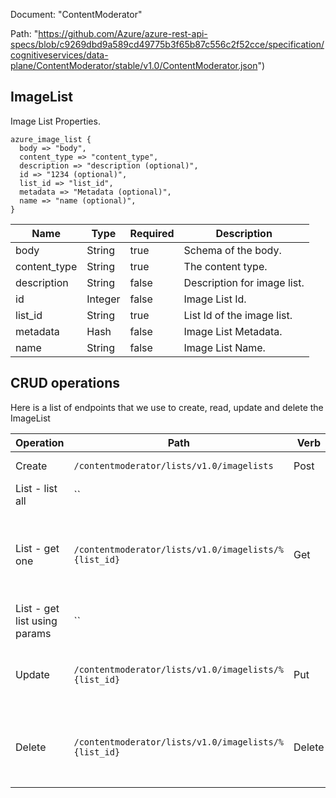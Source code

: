 Document: "ContentModerator"


Path: "https://github.com/Azure/azure-rest-api-specs/blob/c9269dbd9a589cd49775b3f65b87c556c2f52cce/specification/cognitiveservices/data-plane/ContentModerator/stable/v1.0/ContentModerator.json")

## ImageList

Image List Properties.

```puppet
azure_image_list {
  body => "body",
  content_type => "content_type",
  description => "description (optional)",
  id => "1234 (optional)",
  list_id => "list_id",
  metadata => "Metadata (optional)",
  name => "name (optional)",
}
```

| Name        | Type           | Required       | Description       |
| ------------- | ------------- | ------------- | ------------- |
|body | String | true | Schema of the body. |
|content_type | String | true | The content type. |
|description | String | false | Description for image list. |
|id | Integer | false | Image List Id. |
|list_id | String | true | List Id of the image list. |
|metadata | Hash | false | Image List Metadata. |
|name | String | false | Image List Name. |



## CRUD operations

Here is a list of endpoints that we use to create, read, update and delete the ImageList

| Operation | Path | Verb | Description | OperationID |
| ------------- | ------------- | ------------- | ------------- | ------------- |
|Create|`/contentmoderator/lists/v1.0/imagelists`|Post|Creates an image list.|ListManagementImageLists_Create|
|List - list all|``||||
|List - get one|`/contentmoderator/lists/v1.0/imagelists/%{list_id}`|Get|Returns the details of the image list with list Id equal to list Id passed.|ListManagementImageLists_GetDetails|
|List - get list using params|``||||
|Update|`/contentmoderator/lists/v1.0/imagelists/%{list_id}`|Put|Updates an image list with list Id equal to list Id passed.|ListManagementImageLists_Update|
|Delete|`/contentmoderator/lists/v1.0/imagelists/%{list_id}`|Delete|Deletes image list with the list Id equal to list Id passed.|ListManagementImageLists_Delete|
